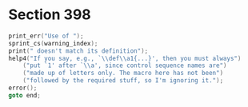 # Section 398

```c << Report an improper use of the macro and abort >>=
print_err("Use of ");
sprint_cs(warning_index);
print(" doesn't match its definition");
help4("If you say, e.g., `\\def\\a1{...}', then you must always")
    ("put `1' after `\\a', since control sequence names are")
    ("made up of letters only. The macro here has not been")
    ("followed by the required stuff, so I'm ignoring it.");
error();
goto end;
```

